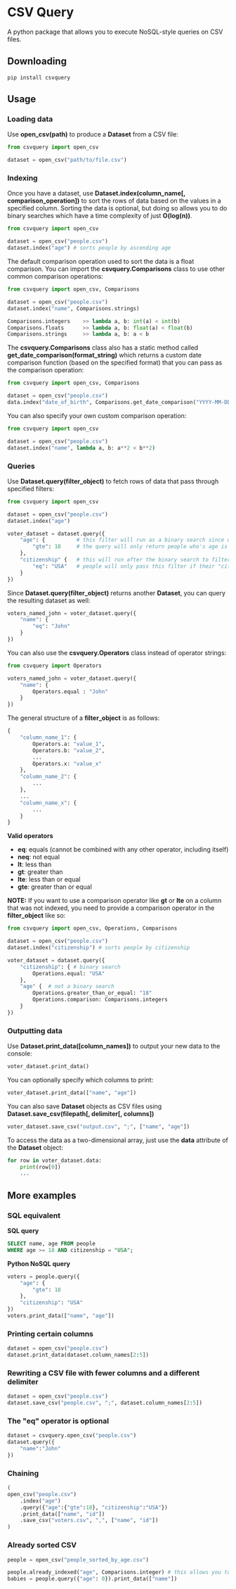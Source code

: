 # CSV Query

A python package that allows you to execute NoSQL-style queries on CSV files.

## Downloading

```
pip install csvquery
```

## Usage

### Loading data

Use **open_csv(path)** to produce a **Dataset** from a CSV file:
```python
from csvquery import open_csv

dataset = open_csv("path/to/file.csv")
```

### Indexing

Once you have a dataset, use **Dataset.index(column_name[, comparison_operation])** to sort the rows of data based on the values in a specified column. Sorting the data is optional, but doing so allows you to do binary searches which have a time complexity of just **O(log(n))**.
```python
from csvquery import open_csv

dataset = open_csv("people.csv")
dataset.index("age") # sorts people by ascending age
```
The default comparison operation used to sort the data is a float comparison. You can import the **csvquery.Comparisons** class to use other common comparison operations:
```python
from csvquery import open_csv, Comparisons

dataset = open_csv("people.csv")
dataset.index("name", Comparisons.strings)
```
```python
Comparisons.integers    >> lambda a, b: int(a) < int(b)
Comparisons.floats      >> lambda a, b: float(a) < float(b)
Comparisons.strings     >> lambda a, b: a < b
```
The **csvquery.Comparisons** class also has a static method called **get_date_comparison(format_string)** which returns a custom date comparison function (based on the specified format) that you can pass as the comparison operation:
```python
from csvquery import open_csv, Comparisons

dataset = open_csv("people.csv")
data.index("date_of_birth", Comparisons.get_date_comparison("YYYY-MM-DD"))
```
You can also specify your own custom comparison operation:
```python
from csvquery import open_csv

dataset = open_csv("people.csv")
dataset.index("name", lambda a, b: a**2 < b**2)
```

### Queries

Use **Dataset.query(filter_object)** to fetch rows of data that pass through specified filters:
```python
from csvquery import open_csv

dataset = open_csv("people.csv")
dataset.index("age")

voter_dataset = dataset.query({
    "age": {          # this filter will run as a binary search since we indexed the data by age
        "gte": 18     # the query will only return people who's age is greater than or equal to 18
    },
    "citizenship" {   # this will run after the binary search to filter the narrowed-down data
        "eq": "USA"   # people will only pass this filter if their "citizenship" field is equal to "USA"
    }
})
```
Since **Dataset.query(filter_object)** returns another **Dataset**, you can query the resulting dataset as well:
```python
voters_named_john = voter_dataset.query({
    "name": {
        "eq": "John"
    }
})
```
You can also use the **csvquery.Operators** class instead of operator strings:
```python
from csvquery import Operators

voters_named_john = voter_dataset.query({
    "name": {
        Operators.equal : "John"
    }
})
```
The general structure of a **filter_object** is as follows:
```python
{
    "column_name_1": {
        Operators.a: "value_1",
        Operators.b: "value_2",
        ...
        Operators.x: "value_x"
    },
    "column_name_2": {
        ...
    },
    ...
    "column_name_x": {
        ...
    }
}
```
**Valid operators**
 - **eq**: equals (cannot be combined with any other operator, including itself)
 - **neq**: not equal
 - **lt**: less than
 - **gt**: greater than
 - **lte**: less than or equal
 - **gte**: greater than or equal

**NOTE:** If you want to use a comparison operator like **gt** or **lte** on a column that was not indexed, you need to provide a comparison operator in the **filter_object** like so:
```python
from csvquery import open_csv, Operations, Comparisons

dataset = open_csv("people.csv")
dataset.index("citizenship") # sorts people by citizenship

voter_dataset = dataset.query({
    "citizenship": { # binary search
        Operations.equal: "USA"
    },
    "age" {  # not a binary search
        Operations.greater_than_or_equal: "18"
        Operations.comparison: Comparisons.integers
    }
})
```

### Outputting data

Use **Dataset.print_data([column_names])** to output your new data to the console:
```python
voter_dataset.print_data()
```
You can optionally specify which columns to print:
```python
voter_dataset.print_data(["name", "age"])
```
You can also save **Dataset** objects as CSV files using **Dataset.save_csv(filepath[, delimiter[, columns])**
```python
voter_dataset.save_csv("output.csv", ";", ["name", "age"])
```
To access the data as a two-dimensional array, just use the **data** attribute of the **Dataset** object:
```python
for row in voter_dataset.data:
    print(row[0])
    ...
```

## More examples

### SQL equivalent

**SQL query**

```sql
SELECT name, age FROM people
WHERE age >= 18 AND citizenship = "USA";
```

**Python NoSQL query**

```python
voters = people.query({
    "age": {
        "gte": 18
    },
    "citizenship": "USA"
})
voters.print_data(["name", "age"])
```

### Printing certain columns

```python
dataset = open_csv("people.csv")
dataset.print_data(dataset.column_names[2:5])
```

### Rewriting a CSV file with fewer columns and a different delimiter

```python
dataset = open_csv("people.csv")
dataset.save_csv("people.csv", ";", dataset.column_names[2:5])
```

### The "eq" operator is optional

```python
dataset = csvquery.open_csv("people.csv")
dataset.query({
    "name":"John"
})
```

### Chaining

```python
(
open_csv("people.csv")
    .index("age")
    .query({"age":{"gte":18}, "citizenship":"USA"})
    .print_data(["name", "id"])
    .save_csv("voters.csv", ",", ["name", "id"])
)
```

### Already sorted CSV

```python
people = open_csv("people_sorted_by_age.csv")

people.already_indexed("age", Comparisons.integer) # this allows you to do binary searches
babies = people.query({"age": 0}).print_data(["name"])
```
